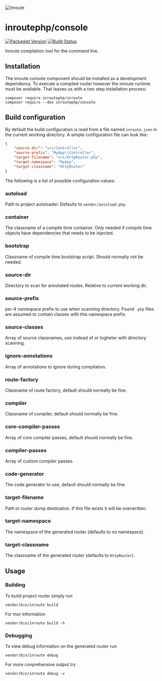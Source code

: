![Inroute](https://raw.githubusercontent.com/inroutephp/inroute/master/res/logo.png "Inroute")

# inroutephp/console

[![Packagist Version](https://img.shields.io/packagist/v/inroutephp/console.svg?style=flat-square)](https://packagist.org/packages/inroutephp/console)
[![Build Status](https://img.shields.io/travis/inroutephp/console/master.svg?style=flat-square)](https://travis-ci.org/inroutephp/console)

Inroute compilation tool for the command line.

## Installation

The inroute console component should be installed as a development dependency.
To execute a compiled router however the inroute runtime must be avaliable. That
leaves us with a two step installation process:

```shell
composer require inroutephp/inroute
composer require --dev inroutephp/console
```

## Build configuration

By default the build configuration is read from a file named `inroute.json` in
the current working directory. A simple configuration file can look like:

```json
{
    "source-dir": "src/Controller",
    "source-prefix": "MyApp\\Controller",
    "target-filename": "src/HttpRouter.php",
    "target-namespace": "MyApp",
    "target-classname": "HttpRouter"
}
```

The following is a list of possible configuration values:

### autoload

Path to project autoloader. Defaults to `vendor/autoload.php`.

### container

The classname of a compile time container. Only needed if compile time objects
have dependencies that needs to be injected.

### bootstrap

Classname of compile time bootstrap script. Should normally not be needed.

### source-dir

Directory to scan for annotated routes. Relative to current working dir.

### source-prefix

psr-4 namespace prefix to use when scanning directory. Found `.php` files are
assumed to contain classes with this namespace prefix.

### source-classes

Array of source classnames, use instead of or togheter with directory scanning.

### ignore-annotations

Array of annotations to ignore during compilation.

### route-factory

Classname of route factory, default should normally be fine.

### compiler

Classname of compiler, default should normally be fine.

### core-compiler-passes

Array of core compiler passes, default should normally be fine.

### compiler-passes

Array of custom compiler passes.

### code-generator

The code generator to use, default should normally be fine.

### target-filename

Path to router dump destination. If this file exists it will be overwritten.

### target-namespace

The namespace of the generated router (defaults to no namespace).

### target-classname

The classname of the generated router (defaults to `HttpRouter`).

## Usage

### Building

To build project router simply run

```shell
vendor/bin/inroute build
```

For mor information

```shell
vendor/bin/inroute build -h
```

### Debugging

To view debug information on the generated router run

```shell
vendor/bin/inroute debug
```

For more conprehensive output try

```shell
vendor/bin/inroute debug -v
```
